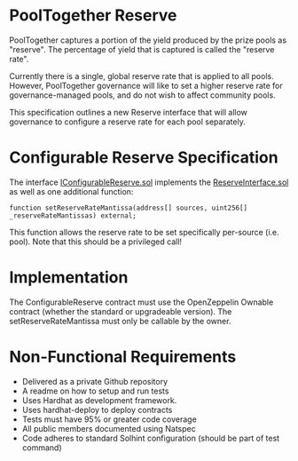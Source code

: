 # PoolTogether Reserve

PoolTogether captures a portion of the yield produced by the prize pools as "reserve".  The percentage of yield that is captured is called the "reserve rate".

Currently there is a single, global reserve rate that is applied to all pools.  However, PoolTogether governance will like to set a higher reserve rate for governance-managed pools, and do not wish to affect community pools.

This specification outlines a new Reserve interface that will allow governance to configure a reserve rate for each pool separately.

# Configurable Reserve Specification

The interface [IConfigurableReserve.sol](./contracts/IConfigurableReserve.sol) implements the [ReserveInterface.sol](https://github.com/pooltogether/pooltogether-pool-contracts/blob/ba34ddfb7670c04d5c108e6ce485343b46b27a1e/contracts/reserve/ReserveInterface.sol) as well as one additional function:

```solidity
function setReserveRateMantissa(address[] sources, uint256[] _reserveRateMantissas) external;
```

This function allows the reserve rate to be set specifically per-source (i.e. pool).  Note that this should be a privileged call!

# Implementation

The ConfigurableReserve contract must use the OpenZeppelin Ownable contract (whether the standard or upgradeable version).  The setReserveRateMantissa must only be callable by the owner.

# Non-Functional Requirements

- Delivered as a private Github repository
- A readme on how to setup and run tests
- Uses Hardhat as development framework.
- Uses hardhat-deploy to deploy contracts
- Tests must have 95% or greater code coverage
- All public members documented using Natspec
- Code adheres to standard Solhint configuration (should be part of test command)